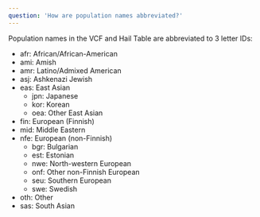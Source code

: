```yaml
---
question: 'How are population names abbreviated?'
---
```


Population names in the VCF and Hail Table are abbreviated to 3 letter IDs:

- afr: African/African-American
- ami: Amish
- amr: Latino/Admixed American
- asj: Ashkenazi Jewish
- eas: East Asian
  - jpn: Japanese
  - kor: Korean
  - oea: Other East Asian
- fin: European (Finnish)
- mid: Middle Eastern
- nfe: European (non-Finnish)
  - bgr: Bulgarian
  - est: Estonian
  - nwe: North-western European
  - onf: Other non-Finnish European
  - seu: Southern European
  - swe: Swedish
- oth: Other
- sas: South Asian
